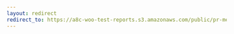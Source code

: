 ```yaml
---
layout: redirect
redirect_to: https://a8c-woo-test-reports.s3.amazonaws.com/public/pr-merge/37589/e2e/index.html
---
```

